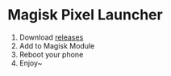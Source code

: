 # Magisk Pixel Launcher
1. Download [releases](https://github.com/muink/magisk-pixel-launcher/releases)
2. Add to Magisk Module
3. Reboot your phone
4. Enjoy~
